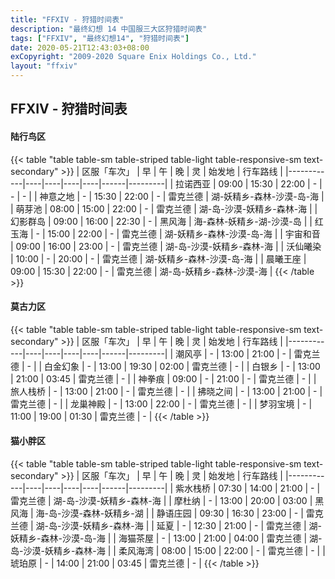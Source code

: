 ```yaml
---
title: "FFXIV - 狩猎时间表"
description: "最终幻想 14 中国服三大区狩猎时间表"
tags: ["FFXIV", "最终幻想14", "狩猎时间表"]
date: 2020-05-21T12:43:03+08:00
exCopyright: "2009-2020 Square Enix Holdings Co., Ltd."
layout: "ffxiv"
---
```


## FFXIV - 狩猎时间表

#### 陆行鸟区

{{< table "table table-sm table-striped table-light table-responsive-sm text-secondary" >}}
| 区服「车次」 | 早 | 午 | 晚 | 灵 | 始发地 | 行车路线 |
|------------|----|----|----|----|------|---------|
| 拉诺西亚 | 09:00 | 15:30 | 22:00 | - | - | - |
| 神意之地 | - | 15:30 | 22:00 | - | 雷克兰德 | 湖-妖精乡-森林-沙漠-岛-海 |
| 萌芽池 | 08:00 | 15:00 | 22:00 | - | 雷克兰德 | 湖-岛-沙漠-妖精乡-森林-海 |
| 幻影群岛 | 09:00 | 16:00 | 22:30 | - | 黑风海 | 海-森林-妖精乡-湖-沙漠-岛 |
| 红玉海 | - | 15:00 | 22:00 | - | 雷克兰德 | 湖-妖精乡-森林-沙漠-岛-海 |
| 宇宙和音 | 09:00 | 16:00 | 23:00 | - | 雷克兰德 | 湖-岛-沙漠-妖精乡-森林-海 |
| 沃仙曦染 | 10:00 | - | 20:00 | - | 雷克兰德 | 湖-妖精乡-森林-沙漠-岛-海 |
| 晨曦王座 | 09:00 | 15:30 | 22:00 | - | 雷克兰德 | 湖-岛-妖精乡-森林-沙漠-海 |
{{< /table >}}

#### 莫古力区

{{< table "table table-sm table-striped table-light table-responsive-sm text-secondary" >}}
| 区服「车次」 | 早 | 午 | 晚 | 灵 | 始发地 | 行车路线 |
|------------|----|----|----|----|------|---------|
| 潮风亭 | - | 13:00 | 21:00 | - | 雷克兰德 | - |
| 白金幻象 | - | 13:00 | 19:30 | 02:00 | 雷克兰德 | - |
| 白银乡 | - | 13:00 | 21:00 | 03:45 | 雷克兰德 | - |
| 神拳痕 | 09:00 | - | 21:00 | - | 雷克兰德 | - |
| 旅人栈桥 | - | 13:00 | 21:00 | - | 雷克兰德 | - |
| 拂晓之间 | - | 13:00 | 21:00 | - | 雷克兰德 | - |
| 龙巢神殿 | - | 13:00 | 22:00 | - | 雷克兰德 | - |
| 梦羽宝境 | - | 11:00 | 19:00 | 01:30 | 雷克兰德 | - |
{{< /table >}}

#### 猫小胖区

{{< table "table table-sm table-striped table-light table-responsive-sm text-secondary" >}}
| 区服「车次」 | 早 | 午 | 晚 | 灵 | 始发地 | 行车路线 |
|------------|----|----|----|----|------|---------|
| 紫水栈桥 | 07:30 | 14:00 | 21:00 | - | 雷克兰德 | 湖-岛-沙漠-妖精乡-森林-海 |
| 摩杜纳 | - | 13:00 | 20:00 | 03:00 | 黑风海 | 海-岛-沙漠-森林-妖精乡-湖 |
| 静语庄园 | 09:30 | 16:30 | 23:00 | - | 雷克兰德 | 湖-岛-沙漠-妖精乡-森林-海 |
| 延夏 | - | 12:30 | 21:00 | - | 雷克兰德 | 湖-妖精乡-森林-沙漠-岛-海 |
| 海猫茶屋 | - | 13:00 | 21:00 | 04:00 | 雷克兰德 | 湖-岛-沙漠-妖精乡-森林-海 |
| 柔风海湾 | 08:00 | 15:00 | 22:00 | - | 雷克兰德 | - |
| 琥珀原 | - | 14:00 | 21:00 | 03:45 | 雷克兰德 | - |
{{< /table >}}
